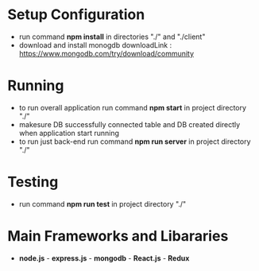 # Setup Configuration
- run command <b>npm install</b> in directories "./" and "./client"
- download and install monogdb downloadLink : https://www.mongodb.com/try/download/community

# Running
- to run overall application run command <b>npm start</b> in project directory "./"
- makesure DB successfully connected table and DB created directly when application start running
- to run just back-end run command <b>npm run server</b> in project directory "./"

# Testing
- run command <b>npm run test</b> in project directory "./"

# Main Frameworks and Libararies
- <b>node.js</b> - <b>express.js</b> - <b>mongodb</b> - <b>React.js</b> - <b>Redux</b>
